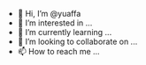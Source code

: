 - 👋 Hi, I’m @yuaffa
- 👀 I’m interested in ...
- 🌱 I’m currently learning ...
- 💞️ I’m looking to collaborate on ...
- 📫 How to reach me ...

<!---
yuaffa/yuaffa is a ✨ special ✨ repository because its `README.md` (this file) appears on your GitHub profile.
You can click the Preview link to take a look at your changes.
--->
